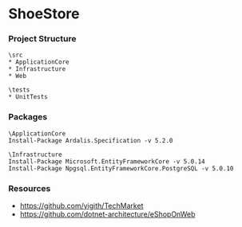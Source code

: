 # ShoeStore

### Project Structure
```
\src
* ApplicationCore
* Infrastructure
* Web

\tests
* UnitTests
```

### Packages
```
\ApplicationCore
Install-Package Ardalis.Specification -v 5.2.0

\Infrastructure
Install-Package Microsoft.EntityFrameworkCore -v 5.0.14
Install-Package Npgsql.EntityFrameworkCore.PostgreSQL -v 5.0.10
```
### Resources

* https://github.com/yigith/TechMarket
* https://github.com/dotnet-architecture/eShopOnWeb